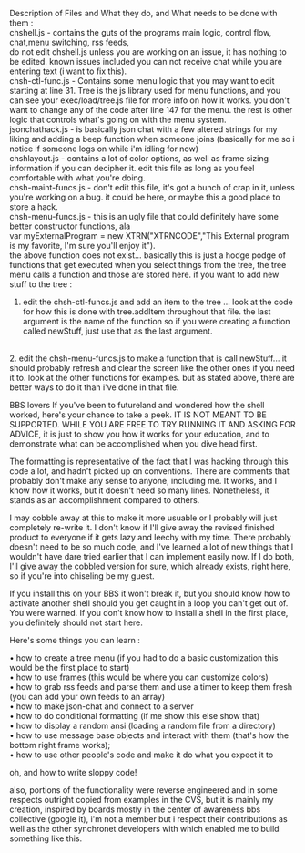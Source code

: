 Description of Files and What they do, and What needs to be done with them :
<br>
chshell.js - contains the guts of the programs main logic, control flow, chat,menu switching, rss feeds,<br>
   do not edit chshell.js unless you are working on an issue, it has nothing to be edited.  known issues included you can not receive chat while you are entering text (i want to fix this).
<br>
chsh-ctl-func.js - Contains some menu logic that you may want to edit starting at line 31.  Tree is the js library used for menu functions, and you can see your exec/load/tree.js file for more info on how it works.  you don't want to change any of the code after line 147 for the menu.  the rest is other logic that controls what's going on with the menu system.
<br>
jsonchathack.js - is basically json chat with a few altered strings for my liking and adding a beep function when someone joins (basically for me so i notice if someone logs on while i'm idling for now)
<br>
chshlayout.js - contains a lot of color options, as well as frame sizing information if you can decipher it.  edit this file as long as you feel comfortable with what you're doing.
<br>
chsh-maint-funcs.js - don't edit this file, it's got a bunch of crap in it, unless you're working on a bug.  it could be here, or maybe this a good place to store a hack.
<br>
chsh-menu-funcs.js - this is an ugly file that could definitely have some better constructor functions, ala <br>
var myExternalProgram = new XTRN("XTRNCODE","This External program is my favorite, I'm sure you'll enjoy it"). <br>
the above function does not exist... basically this is just a hodge podge of functions that get executed when you select things from the tree, the tree menu calls a function and those are stored here.  if you want to add new stuff to the tree : <br>

1. edit the chsh-ctl-funcs.js and add an item to the tree ... look at the code for how this is done with tree.addItem throughout that file.  the last argument is the name of the function so if you were creating a function called newStuff, just use that as the last argument.
<br>
2. edit the chsh-menu-funcs.js to make a function that is call newStuff...  it should probably refresh and clear the screen like the other ones if you need it to.  look at the other functions for examples.  but as stated above, there are better ways to do it than i've done in that file.   
<br>
 


BBS lovers If you've been to futureland and wondered how the shell worked, here's your chance to take a peek.  IT IS NOT MEANT TO BE SUPPORTED.  WHILE YOU ARE FREE TO TRY RUNNING IT AND ASKING FOR ADVICE, it is just to show you how it works for your education, and to demonstrate what can be accomplished when you dive head first.  

The formatting is representative of the fact that I was hacking through this code a lot, and hadn't picked up on conventions.  There are comments that probably don't make any sense to anyone, including me.  It works, and I know how it works, but it doesn't need so many lines.  Nonetheless, it stands as an accomplishment compared to others.

I may cobble away at this to make it more usuable or I probably will just completely re-write it.  I don't know if I'll give away the revised finished product to everyone if it gets lazy and leechy with my time.  There probably doesn't need to be so much code, and I've learned a lot of new things that I wouldn't have dare tried earlier that I can implement easily now.  If I do both, I'll give away the cobbled version for sure, which already exists, right here, so if you're into chiseling be my guest.

If you install this on your BBS it won't break it, but you should know how to activate another shell should you get caught in a loop you can't get out of.  You were warned.  If you don't know how to install a shell in the first place, you definitely should not start here.

Here's some things you can learn : 


• how to create a tree menu (if you had to do a basic customization this would be the first place to start)<br>
• how to use frames (this would be where you can customize colors)<br>
• how to grab rss feeds and parse them and use a timer to keep them fresh (you can add your own feeds to an array)<br>
• how to make json-chat and connect to a server<br>
• how to do conditional formatting (if me show this else show that)<br>
• how to display a random ansi (loading a random file from a directory)<br>
• how to use message base objects and interact with them (that's how the bottom right frame works);<br>
• how to use other people's code and make it do what you expect it to<br>

oh, and how to write sloppy code!  

also, portions of the functionality were reverse engineered and in some respects outright copied from examples in the CVS, but it is mainly my creation, inspired by boards mostly in the center of awareness bbs collective (google it), i'm not a member but i respect their contributions as well as the other synchronet developers with which enabled me to build something like this.


